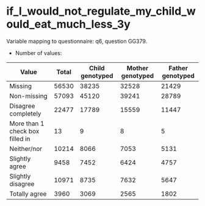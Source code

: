# if_I_would_not_regulate_my_child_would_eat_much_less_3y
Variable mapping to questionnaire: q6, question GG379.
- Number of values:

| Value | Total | Child genotyped | Mother genotyped | Father genotyped |
| ----- | ----- | --------------- | ---------------- | ---------------- |
| Missing | 56530 | 38235 | 32528 | 21429 |
| Non-missing | 57093 | 45120 | 39241 | 28789 |
| Disagree completely | 22477 | 17789 | 15559 |11447 |
| More than 1 check box filled in | 13 | 9 | 8 |5 |
| Neither/nor | 10214 | 8066 | 7053 |5131 |
| Slightly agree | 9458 | 7452 | 6424 |4757 |
| Slightly disagree | 10971 | 8735 | 7632 |5647 |
| Totally agree | 3960 | 3069 | 2565 |1802 |



